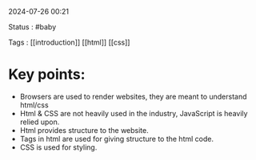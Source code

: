 2024-07-26 00:21

Status : #baby 

Tags : [[introduction]] [[html]] [[css]]

# Key points:
-  Browsers are used to render websites, they are meant to understand html/css
-  Html & CSS are not heavily used in the industry, JavaScript is heavily relied upon.
-  Html provides structure to the website.
-  Tags in html are used for giving structure to the html code.
-  CSS is used for styling.
